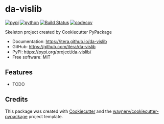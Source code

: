 # da-vislib


[![pypi](https://img.shields.io/pypi/v/da-vislib.svg)](https://pypi.org/project/da-vislib/)
[![python](https://img.shields.io/pypi/pyversions/da-vislib.svg)](https://pypi.org/project/da-vislib/)
[![Build Status](https://github.com/itera/da-vislib/actions/workflows/dev.yml/badge.svg)](https://github.com/itera/da-vislib/actions/workflows/dev.yml)
[![codecov](https://codecov.io/gh/itera/da-vislib/branch/main/graphs/badge.svg)](https://codecov.io/github/itera/da-vislib)



Skeleton project created by Cookiecutter PyPackage


* Documentation: <https://itera.github.io/da-vislib>
* GitHub: <https://github.com/itera/da-vislib>
* PyPI: <https://pypi.org/project/da-vislib/>
* Free software: MIT


## Features

* TODO

## Credits

This package was created with [Cookiecutter](https://github.com/audreyr/cookiecutter) and the [waynerv/cookiecutter-pypackage](https://github.com/waynerv/cookiecutter-pypackage) project template.
